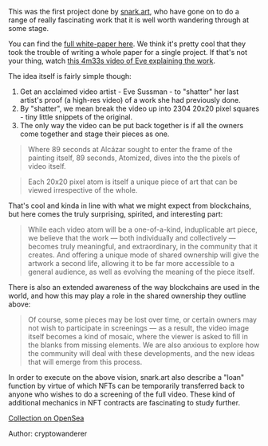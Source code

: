 This was the first project done by [snark.art](), who have gone on to do a range of really fascinating work that it is well worth wandering through at some stage.

You can find the [full white-paper here](https://snark.art/89seconds/assets/artworks/89seconds/89-seconds-Atomized-White-Paper.pdf). We think it's pretty cool that they took the trouble of writing a whole paper for a single project. If that's not your thing, watch [this 4m33s video of Eve explaining the work](https://www.youtube.com/watch?v=uUzLLHUqQnE).

The idea itself is fairly simple though:

1. Get an acclaimed video artist - Eve Sussman - to "shatter" her last artist's proof (a high-res video) of a work she had previously done. 
2. By "shatter", we mean break the video up into 2304 20x20 pixel squares - tiny little snippets of the original.
3. The only way the video can be put back together is if all the owners come together and stage their pieces as one.

>Where 89 seconds at Alcázar sought to enter  the frame of the painting itself, 89 seconds, Atomized, dives  into the the pixels of video itself.

>Each 20x20 pixel atom is itself a unique piece of art that can  be viewed irrespective of the whole.

That's cool and kinda in line with what we might expect from blockchains, but here comes the truly surprising, spirited, and interesting part:

> While each video atom will be a one-of-a-kind, induplicable art piece, we believe that the work — both individually and  collectively — becomes truly meaningful, and extraordinary,  in the community that it creates. And offering a unique mode of shared ownership will give the artwork a second life,  allowing it to be far more accessible to a general audience,  as well as evolving the meaning of the piece itself.

There is also an extended awareness of the way blockchains are used in the world, and how this may play a role in the shared ownership they outline above:

>Of course, some pieces may be lost over time, or certain  owners may not wish to participate in screenings — as a  result, the video image itself becomes a kind of mosaic,  where the viewer is asked to fill in the blanks from missing  elements. We are also anxious to explore how the community  will deal with these developments, and the new ideas that will  emerge from this process.

In order to execute on the above vision, snark.art also describe a "loan" function by virtue of which NFTs can be temporarily transferred back to anyone who wishes to do a screening of the full video. These kind of additional mechanics in NFT contracts are fascinating to study further.

[Collection on OpenSea](https://opensea.io/collection/89-seconds-atomized-v5)

Author: cryptowanderer